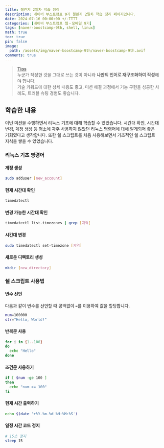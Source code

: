 ```yaml
---
title: 챌린지 2일차 학습 정리
description: 네이버 부스트캠프 9기 챌린지 2일차 학습 정리 페이지입니다.
date: 2024-07-16 00:00:00 +/-TTTT
categories: [네이버 부스트캠프 웹・모바일 9기]
tags: [naver-boostcamp-9th, shell, linux]
math: true
toc: true
pin: false
image:
  path: /assets/img/naver-boostcamp-9th/naver-boostcamp-9th.avif
comments: true
---
```


<blockquote class="prompt-tip"><p><strong><u>Tips</u></strong> <br />
누군가 작성한 것을 그대로 쓰는 것이 아니라 <b>나만의 언어로 재구조화하여 작성</b>해야 합니다. <br />
기술 키워드에 대한 상세 내용도 좋고, 미션 해결 과정에서 기능 구현을 성공한 사례도, 트러블 슈팅 경험도 좋습니다.</p></blockquote>

## 학습한 내용

이번 미션을 수행하면서 리눅스 기초에 대해 학습할 수 있었습니다. 시간대 확인, 시간대 변경, 계정 생성 등 평소에 자주 사용하지 않았던 리눅스 명령어에 대해 알게되어 좋은 기회였다고 생각합니다. 또한 쉘 스크립트를 처음 사용해보면서 기초적인 쉘 스크립트 지식을 쌓을 수 있었습니다.

### 리눅스 기초 명령어

#### 계정 생성

```bash
sudo adduser [new_account]
```

#### 현재 시간대 확인

```bash
timedatectl
```

#### 변경 가능한 시간대 확인

```bash
timedatectl list-timezones | grep [지역]
```

#### 시간대 변경

```bash
sudo timedatectl set-timezone [지역]
```

#### 새로운 디렉토리 생성

```bash
mkdir [new_directory]
```

### 쉘 스크립트 사용법

#### 변수 선언

다음과 같이 변수를 선언할 때 공백없이 `=`를 이용하여 값을 할당합니다.

```bash
num=100000
str="Hello, World!"
```

#### 반복문 사용

```bash
for i in {1..100}
do
  echo "Hello"
done
```

#### 조건문 사용하기

```bash
if [ $num -ge 100 ]
then
  echo "num >= 100"
fi
```

#### 현재 시간 출력하기

```bash
echo $(date '+%Y-%m-%d %H:%M:%S')
```

#### 일정 시간 코드 정지

```bash
# 15초 정지
sleep 15
```
